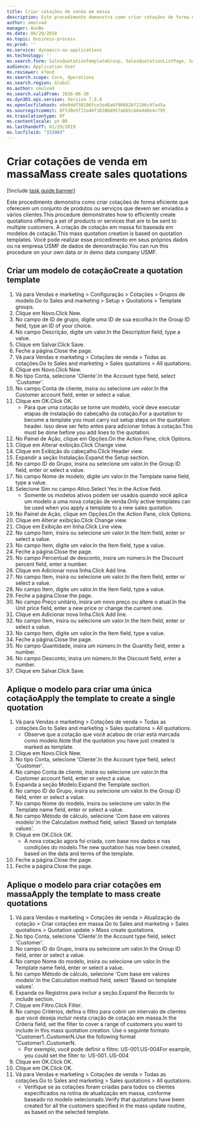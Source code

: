 ```yaml
---
title: Criar cotações de venda em massa
description: Este procedimento demonstra como criar cotações de forma eficiente que oferecem um conjunto de produtos ou serviços que devem ser enviados a vários clientes.
author: omulvad
manager: AnnBe
ms.date: 08/29/2018
ms.topic: business-process
ms.prod: ''
ms.service: dynamics-ax-applications
ms.technology: ''
ms.search.form: SalesQuotationTemplateGroup, SalesQuotationListPage, SalesCreateQuotation, SalesQuotationTable, SysQueryForm
audience: Application User
ms.reviewer: kfend
ms.search.scope: Core, Operations
ms.search.region: Global
ms.author: omulvad
ms.search.validFrom: 2016-06-30
ms.dyn365.ops.version: Version 7.0.0
ms.openlocfilehash: e0e9ddf38106fce3ed6a6f908826f2196c97a45a
ms.sourcegitcommit: 0f530e5f72a40f383868957a6b5cb0e446e4c795
ms.translationtype: HT
ms.contentlocale: pt-BR
ms.lasthandoff: 01/29/2019
ms.locfileid: "332003"
---
```

# <a name="mass-create-sales-quotations"></a><span data-ttu-id="41a01-103">Criar cotações de venda em massa</span><span class="sxs-lookup"><span data-stu-id="41a01-103">Mass create sales quotations</span></span>

[!include [task guide banner](../../includes/task-guide-banner.md)]

<span data-ttu-id="41a01-104">Este procedimento demonstra como criar cotações de forma eficiente que oferecem um conjunto de produtos ou serviços que devem ser enviados a vários clientes.</span><span class="sxs-lookup"><span data-stu-id="41a01-104">This procedure demonstrates how to efficiently create quotations offering a set of products or services that are to be sent to multiple customers.</span></span> <span data-ttu-id="41a01-105">A criação de cotação em massa foi baseada em modelos de cotação.</span><span class="sxs-lookup"><span data-stu-id="41a01-105">This mass quotation creation is based on quotation templates.</span></span> <span data-ttu-id="41a01-106">Você pode realizar esse procedimento em seus próprios dados ou na empresa USMF de dados de demonstração.</span><span class="sxs-lookup"><span data-stu-id="41a01-106">You can run this procedure on your own data or in demo data company USMF.</span></span>


## <a name="create-a-quotation-template"></a><span data-ttu-id="41a01-107">Criar um modelo de cotação</span><span class="sxs-lookup"><span data-stu-id="41a01-107">Create a quotation template</span></span>
1. <span data-ttu-id="41a01-108">Vá para Vendas e marketing > Configuração > Cotações > Grupos de modelo.</span><span class="sxs-lookup"><span data-stu-id="41a01-108">Go to Sales and marketing > Setup > Quotations > Template groups.</span></span>
2. <span data-ttu-id="41a01-109">Clique em Novo.</span><span class="sxs-lookup"><span data-stu-id="41a01-109">Click New.</span></span>
3. <span data-ttu-id="41a01-110">No campo de ID de grupo, digite uma ID de sua escolha.</span><span class="sxs-lookup"><span data-stu-id="41a01-110">In the Group ID field, type an ID of your choice.</span></span>
4. <span data-ttu-id="41a01-111">No campo Descrição, digite um valor.</span><span class="sxs-lookup"><span data-stu-id="41a01-111">In the Description field, type a value.</span></span>
5. <span data-ttu-id="41a01-112">Clique em Salvar.</span><span class="sxs-lookup"><span data-stu-id="41a01-112">Click Save.</span></span>
6. <span data-ttu-id="41a01-113">Feche a página.</span><span class="sxs-lookup"><span data-stu-id="41a01-113">Close the page.</span></span>
7. <span data-ttu-id="41a01-114">Vá para Vendas e marketing > Cotações de venda > Todas as cotações.</span><span class="sxs-lookup"><span data-stu-id="41a01-114">Go to Sales and marketing > Sales quotations > All quotations.</span></span>
8. <span data-ttu-id="41a01-115">Clique em Novo.</span><span class="sxs-lookup"><span data-stu-id="41a01-115">Click New.</span></span>
9. <span data-ttu-id="41a01-116">No tipo Conta, selecione 'Cliente'.</span><span class="sxs-lookup"><span data-stu-id="41a01-116">In the Account type field, select 'Customer'.</span></span>
10. <span data-ttu-id="41a01-117">No campo Conta de cliente, insira ou selecione um valor.</span><span class="sxs-lookup"><span data-stu-id="41a01-117">In the Customer account field, enter or select a value.</span></span>
11. <span data-ttu-id="41a01-118">Clique em OK.</span><span class="sxs-lookup"><span data-stu-id="41a01-118">Click OK.</span></span>
    * <span data-ttu-id="41a01-119">Para que uma cotação se torne um modelo, você deve executar etapas de instalação do cabeçalho da cotação.</span><span class="sxs-lookup"><span data-stu-id="41a01-119">For a quotation to become a template you must carry out  setup steps on the quotation header.</span></span> <span data-ttu-id="41a01-120">Isso deve ser feito antes para adicionar linhas à cotação.</span><span class="sxs-lookup"><span data-stu-id="41a01-120">This must be done before you add lines to the quotation.</span></span>   
12. <span data-ttu-id="41a01-121">No Painel de Ação, clique em Opções.</span><span class="sxs-lookup"><span data-stu-id="41a01-121">On the Action Pane, click Options.</span></span>
13. <span data-ttu-id="41a01-122">Clique em Alterar exibição.</span><span class="sxs-lookup"><span data-stu-id="41a01-122">Click Change view.</span></span>
14. <span data-ttu-id="41a01-123">Clique em Exibição do cabeçalho.</span><span class="sxs-lookup"><span data-stu-id="41a01-123">Click Header view.</span></span>
15. <span data-ttu-id="41a01-124">Expandir a seção Instalação.</span><span class="sxs-lookup"><span data-stu-id="41a01-124">Expand the Setup section.</span></span>
16. <span data-ttu-id="41a01-125">No campo ID do Grupo, insira ou selecione um valor.</span><span class="sxs-lookup"><span data-stu-id="41a01-125">In the Group ID field, enter or select a value.</span></span>
17. <span data-ttu-id="41a01-126">No campo Nome de modelo, digite um valor.</span><span class="sxs-lookup"><span data-stu-id="41a01-126">In the Template name field, type a value.</span></span>
18. <span data-ttu-id="41a01-127">Selecione Sim no campo Ativo.</span><span class="sxs-lookup"><span data-stu-id="41a01-127">Select Yes in the Active field.</span></span>
    * <span data-ttu-id="41a01-128">Somente os modelos ativos podem ser usados quando você aplica um modelo a uma nova cotação de venda.</span><span class="sxs-lookup"><span data-stu-id="41a01-128">Only active templates can be used when you apply a template to a new sales quotation.</span></span>  
19. <span data-ttu-id="41a01-129">No Painel de Ação, clique em Opções.</span><span class="sxs-lookup"><span data-stu-id="41a01-129">On the Action Pane, click Options.</span></span>
20. <span data-ttu-id="41a01-130">Clique em Alterar exibição.</span><span class="sxs-lookup"><span data-stu-id="41a01-130">Click Change view.</span></span>
21. <span data-ttu-id="41a01-131">Clique em Exibição em linha.</span><span class="sxs-lookup"><span data-stu-id="41a01-131">Click Line view.</span></span>
22. <span data-ttu-id="41a01-132">No campo Item, insira ou selecione um valor.</span><span class="sxs-lookup"><span data-stu-id="41a01-132">In the Item field, enter or select a value.</span></span>
23. <span data-ttu-id="41a01-133">No campo Item, digite um valor.</span><span class="sxs-lookup"><span data-stu-id="41a01-133">In the Item field, type a value.</span></span>
24. <span data-ttu-id="41a01-134">Feche a página.</span><span class="sxs-lookup"><span data-stu-id="41a01-134">Close the page.</span></span>
25. <span data-ttu-id="41a01-135">No campo Percentual de desconto, insira um número.</span><span class="sxs-lookup"><span data-stu-id="41a01-135">In the Discount percent field, enter a number.</span></span>
26. <span data-ttu-id="41a01-136">Clique em Adicionar nova linha.</span><span class="sxs-lookup"><span data-stu-id="41a01-136">Click Add line.</span></span>
27. <span data-ttu-id="41a01-137">No campo Item, insira ou selecione um valor.</span><span class="sxs-lookup"><span data-stu-id="41a01-137">In the Item field, enter or select a value.</span></span>
28. <span data-ttu-id="41a01-138">No campo Item, digite um valor.</span><span class="sxs-lookup"><span data-stu-id="41a01-138">In the Item field, type a value.</span></span>
29. <span data-ttu-id="41a01-139">Feche a página.</span><span class="sxs-lookup"><span data-stu-id="41a01-139">Close the page.</span></span>
30. <span data-ttu-id="41a01-140">No campo Preço unitário, insira um novo preço ou altere o atual.</span><span class="sxs-lookup"><span data-stu-id="41a01-140">In the Unit price field, enter a new price or change the current one.</span></span>
31. <span data-ttu-id="41a01-141">Clique em Adicionar nova linha.</span><span class="sxs-lookup"><span data-stu-id="41a01-141">Click Add line.</span></span>
32. <span data-ttu-id="41a01-142">No campo Item, insira ou selecione um valor.</span><span class="sxs-lookup"><span data-stu-id="41a01-142">In the Item field, enter or select a value.</span></span>
33. <span data-ttu-id="41a01-143">No campo Item, digite um valor.</span><span class="sxs-lookup"><span data-stu-id="41a01-143">In the Item field, type a value.</span></span>
34. <span data-ttu-id="41a01-144">Feche a página.</span><span class="sxs-lookup"><span data-stu-id="41a01-144">Close the page.</span></span>
35. <span data-ttu-id="41a01-145">No campo Quantidade, insira um número.</span><span class="sxs-lookup"><span data-stu-id="41a01-145">In the Quantity field, enter a number.</span></span>
36. <span data-ttu-id="41a01-146">No campo Desconto, insira um número.</span><span class="sxs-lookup"><span data-stu-id="41a01-146">In the Discount field, enter a number.</span></span>
37. <span data-ttu-id="41a01-147">Clique em Salvar.</span><span class="sxs-lookup"><span data-stu-id="41a01-147">Click Save.</span></span>

## <a name="apply-the-template-to-create-a-single-quotation"></a><span data-ttu-id="41a01-148">Aplique o modelo para criar uma única cotação</span><span class="sxs-lookup"><span data-stu-id="41a01-148">Apply the template to create a single quotation</span></span>
1. <span data-ttu-id="41a01-149">Vá para Vendas e marketing > Cotações de venda > Todas as cotações.</span><span class="sxs-lookup"><span data-stu-id="41a01-149">Go to Sales and marketing > Sales quotations > All quotations.</span></span>
    * <span data-ttu-id="41a01-150">Observe que a cotação que você acabou de criar está marcada como modelo.</span><span class="sxs-lookup"><span data-stu-id="41a01-150">Note that the quotation you have just created is marked as template.</span></span>  
2. <span data-ttu-id="41a01-151">Clique em Novo.</span><span class="sxs-lookup"><span data-stu-id="41a01-151">Click New.</span></span>
3. <span data-ttu-id="41a01-152">No tipo Conta, selecione 'Cliente'.</span><span class="sxs-lookup"><span data-stu-id="41a01-152">In the Account type field, select 'Customer'.</span></span>
4. <span data-ttu-id="41a01-153">No campo Conta de cliente, insira ou selecione um valor.</span><span class="sxs-lookup"><span data-stu-id="41a01-153">In the Customer account field, enter or select a value.</span></span>
5. <span data-ttu-id="41a01-154">Expanda a seção Modelo.</span><span class="sxs-lookup"><span data-stu-id="41a01-154">Expand the Template section.</span></span>
6. <span data-ttu-id="41a01-155">No campo ID do Grupo, insira ou selecione um valor.</span><span class="sxs-lookup"><span data-stu-id="41a01-155">In the Group ID field, enter or select a value.</span></span>
7. <span data-ttu-id="41a01-156">No campo Nome do modelo, insira ou selecione um valor.</span><span class="sxs-lookup"><span data-stu-id="41a01-156">In the Template name field, enter or select a value.</span></span>
8. <span data-ttu-id="41a01-157">No campo Método de cálculo, selecione 'Com base em valores modelo'.</span><span class="sxs-lookup"><span data-stu-id="41a01-157">In the Calculation method field, select 'Based on template values'.</span></span>
9. <span data-ttu-id="41a01-158">Clique em OK.</span><span class="sxs-lookup"><span data-stu-id="41a01-158">Click OK.</span></span>
    * <span data-ttu-id="41a01-159">A nova cotação agora foi criada, com base nos dados e nas condições do modelo.</span><span class="sxs-lookup"><span data-stu-id="41a01-159">The new quotation has now been created, based on the data and terms of the template.</span></span>  
10. <span data-ttu-id="41a01-160">Feche a página.</span><span class="sxs-lookup"><span data-stu-id="41a01-160">Close the page.</span></span>
11. <span data-ttu-id="41a01-161">Feche a página.</span><span class="sxs-lookup"><span data-stu-id="41a01-161">Close the page.</span></span>

## <a name="apply-the-template-to-mass-create-quotations"></a><span data-ttu-id="41a01-162">Aplique o modelo para criar cotações em massa</span><span class="sxs-lookup"><span data-stu-id="41a01-162">Apply the template to mass create quotations</span></span>
1. <span data-ttu-id="41a01-163">Vá para Vendas e marketing > Cotações de venda > Atualização da cotação > Criar cotações em massa.</span><span class="sxs-lookup"><span data-stu-id="41a01-163">Go to Sales and marketing > Sales quotations > Quotation update > Mass create quotations.</span></span>
2. <span data-ttu-id="41a01-164">No tipo Conta, selecione 'Cliente'.</span><span class="sxs-lookup"><span data-stu-id="41a01-164">In the Account type field, select 'Customer'.</span></span>
3. <span data-ttu-id="41a01-165">No campo ID do Grupo, insira ou selecione um valor.</span><span class="sxs-lookup"><span data-stu-id="41a01-165">In the Group ID field, enter or select a value.</span></span>
4. <span data-ttu-id="41a01-166">No campo Nome do modelo, insira ou selecione um valor.</span><span class="sxs-lookup"><span data-stu-id="41a01-166">In the Template name field, enter or select a value.</span></span>
5. <span data-ttu-id="41a01-167">No campo Método de cálculo, selecione 'Com base em valores modelo'.</span><span class="sxs-lookup"><span data-stu-id="41a01-167">In the Calculation method field, select 'Based on template values'.</span></span>
6. <span data-ttu-id="41a01-168">Expanda os Registros para incluir a seção.</span><span class="sxs-lookup"><span data-stu-id="41a01-168">Expand the Records to include section.</span></span>
7. <span data-ttu-id="41a01-169">Clique em Filtro.</span><span class="sxs-lookup"><span data-stu-id="41a01-169">Click Filter.</span></span>
8. <span data-ttu-id="41a01-170">No campo Critérios, defina o filtro para cobrir um intervalo de clientes que você deseja incluir nesta criação de cotação em massa.</span><span class="sxs-lookup"><span data-stu-id="41a01-170">In the Criteria field, set the filter to cover a range of customers you want to include in this mass quotation creation.</span></span> <span data-ttu-id="41a01-171">Use o seguinte formato "Customer1..CustomerN.</span><span class="sxs-lookup"><span data-stu-id="41a01-171">Use the following format "Customer1..CustomerN.</span></span>
    * <span data-ttu-id="41a01-172">Por exemplo, você pode definir o filtro: US-001.US-004</span><span class="sxs-lookup"><span data-stu-id="41a01-172">For example, you could set the filter to: US-001..US-004</span></span>  
9. <span data-ttu-id="41a01-173">Clique em OK.</span><span class="sxs-lookup"><span data-stu-id="41a01-173">Click OK.</span></span>
10. <span data-ttu-id="41a01-174">Clique em OK.</span><span class="sxs-lookup"><span data-stu-id="41a01-174">Click OK.</span></span>
11. <span data-ttu-id="41a01-175">Vá para Vendas e marketing > Cotações de venda > Todas as cotações.</span><span class="sxs-lookup"><span data-stu-id="41a01-175">Go to Sales and marketing > Sales quotations > All quotations.</span></span>
    * <span data-ttu-id="41a01-176">Verifique se as cotações foram criadas para todos os clientes especificados na rotina de atualização em massa, conforme baseado no modelo selecionado.</span><span class="sxs-lookup"><span data-stu-id="41a01-176">Verify that quotations have been created for all the customers specified in the mass update routine, as based on the selected template.</span></span>  

